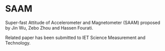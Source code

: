 # SAAM

Super-fast Attitude of Accelerometer and Magnetometer (SAAM) proposed by Jin Wu, Zebo Zhou and Hassen Fourati.

Related paper has been submitted to IET Science Measurement and Technology.
